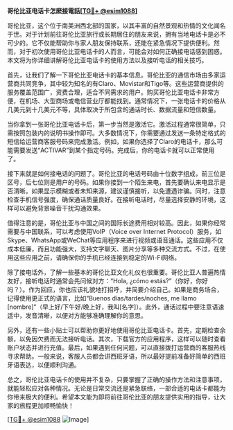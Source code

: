**哥伦比亚电话卡怎麽接電話[[TG💪+ @esim1088](https://t.me/s/esim1088)]**

哥伦比亚，这个位于南美洲西北部的国家，以其丰富的自然景观和热情的文化闻名于世。对于计划前往哥伦比亚旅行或长期居住的朋友来说，拥有当地电话卡是必不可少的。它不仅能帮助你与家人朋友保持联系，还能在紧急情况下提供便利。然而，对于初次使用哥伦比亚电话卡的人而言，可能会对如何正确接电话感到困惑。本文将为你详细讲解哥伦比亚电话卡的使用方法以及接听电话的相关技巧。

首先，让我们了解一下哥伦比亚电话卡的基本信息。哥伦比亚的通信市场由多家运营商共同竞争，其中较为知名的有Claro、Movistar和Tigo等。这些运营商提供的服务覆盖范围广，资费合理，适合不同需求的用户。购买哥伦比亚电话卡非常方便，在机场、大型商场或电信营业厅都能找到。通常情况下，一张电话卡的价格从几美元到十几美元不等，具体取决于所包含的通话时长、数据流量和短信数量。

当你拿到一张哥伦比亚电话卡后，第一步当然是激活它。激活过程通常很简单，只需按照包装内的说明书操作即可。大多数情况下，你需要通过发送一条特定格式的短信给运营商客服号码来完成激活。例如，如果你选择了Claro的电话卡，那么可能需要发送“ACTIVAR”到某个指定号码。完成后，你的电话卡就可以正常使用了。

接下来就是如何接电话的问题了。哥伦比亚的电话号码由十位数字组成，前三位是区号，后七位则是用户的号码。如果你接到一个陌生来电，首先要确认来电显示是否清晰。如果显示模糊或者未知来源，建议谨慎接听，以免遭遇诈骗。同时，注意检查手机信号强度，确保通话质量良好。在接听电话时，尽量选择安静的环境，这样可以避免背景噪音干扰沟通效果。

值得注意的是，哥伦比亚与中国之间的国际长途费用相对较高。因此，如果你经常需要与中国联系，可以考虑使用VoIP（Voice over Internet Protocol）服务，如Skype、WhatsApp或WeChat等应用程序来进行视频或语音通话。这些应用不仅成本低廉，而且功能强大，支持文字聊天、图片分享等多种交流方式。不过，在使用这些应用之前，请确保你的手机已经连接到稳定的Wi-Fi网络。

除了接电话外，了解一些基本的哥伦比亚文化礼仪也很重要。哥伦比亚人普遍热情友好，接听电话时通常会先问候对方：“Hola, ¿cómo estás?”（你好，你好吗？）。作为回应，你也应该礼貌地打招呼，并简要介绍自己。如果是商务场合，记得使用更正式的语言，比如“Buenos días/tardes/noches, me llamo [nombre]”（早上好/下午好/晚上好，我叫[名字]）。此外，通话过程中要注意语速适中，发音清晰，以便对方能够准确理解你的意思。

另外，还有一些小贴士可以帮助你更好地使用哥伦比亚电话卡。首先，定期检查余额，以免因欠费而无法接听电话。其次，下载官方的应用程序，这样可以随时查看账户状态并进行充值。最后，如果遇到任何问题，可以直接拨打运营商的客服热线寻求帮助。一般来说，客服人员都会讲西班牙语，所以最好提前准备好简单的西班牙语表达，以便顺利沟通。

总之，哥伦比亚电话卡的使用并不复杂，只要掌握了正确的操作方法和注意事项，就能轻松应对各种情况。无论是日常交流还是紧急联络，一部合适的电话卡都能为你带来极大的便利。希望本文能为即将前往哥伦比亚的朋友提供实用的指导，让大家的旅程更加顺畅愉快！

[[TG💪+ @esim1088](https://t.me/s/esim1088) ![Image](https://i.postimg.cc/4NQfJmqS/Snipaste-2025-05-13-00-14-12.png)]